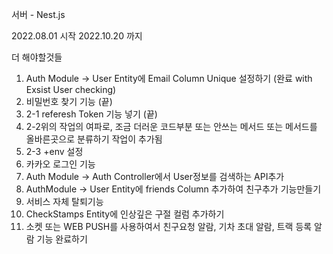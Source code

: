 서버 - Nest.js

2022.08.01 시작
2022.10.20 까지

더 해야할것들

1. Auth Module -> User Entity에 Email Column Unique 설정하기 (완료 with Exsist User checking)
2. 비밀번호 찾기 기능 (끝)
3. 2-1 referesh Token 기능 넣기 (끝)
4. 2-2위의 작업의 여파로, 조금 더러운 코드부분 또는 안쓰는 메서드 또는 메서드를 올바른곳으로 분류하기 작업이 추가됨
5. 2-3 +env 설정
6. 카카오 로그인 기능
7. Auth Module -> Auth Controller에서 User정보를 검색하는 API추가
8. AuthModule -> User Entity에 friends Column 추가하여 친구추가 기능만들기
9. 서비스 자체 탈퇴기능
10. CheckStamps Entity에 인상깊은 구절 컬럼 추가하기
11. 소켓 또는 WEB PUSH를 사용하여서 친구요청 알람, 기차 초대 알람, 트랙 등록 알람 기능 완료하기
